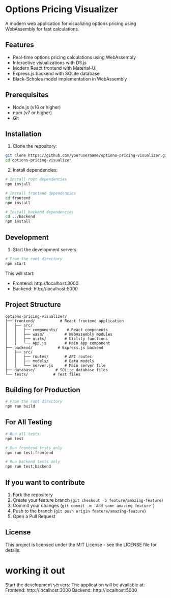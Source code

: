 # Options Pricing Visualizer

A modern web application for visualizing options pricing using WebAssembly for fast calculations.

## Features

- Real-time options pricing calculations using WebAssembly
- Interactive visualizations with D3.js
- Modern React frontend with Material-UI
- Express.js backend with SQLite database
- Black-Scholes model implementation in WebAssembly

## Prerequisites

- Node.js (v16 or higher)
- npm (v7 or higher)
- Git

## Installation

1. Clone the repository:
```bash
git clone https://github.com/yourusername/options-pricing-visualizer.git
cd options-pricing-visualizer
```

2. Install dependencies:
```bash
# Install root dependencies
npm install

# Install frontend dependencies
cd frontend
npm install

# Install backend dependencies
cd ../backend
npm install
```

## Development

1. Start the development servers:
```bash
# From the root directory
npm start
```

This will start:
- Frontend: http://localhost:3000
- Backend: http://localhost:5000

## Project Structure

```
options-pricing-visualizer/
├── frontend/           # React frontend application
│   ├── src/
│   │   ├── components/    # React components
│   │   ├── wasm/         # WebAssembly modules
│   │   ├── utils/        # Utility functions
│   │   └── App.js        # Main App component
├── backend/           # Express.js backend
│   ├── src/
│   │   ├── routes/       # API routes
│   │   ├── models/       # Data models
│   │   └── server.js     # Main server file
├── database/         # SQLite database files
└── tests/           # Test files
```

## Building for Production

```bash
# From the root directory
npm run build
```

## For All Testing

```bash
# Run all tests
npm test

# Run frontend tests only
npm run test:frontend

# Run backend tests only
npm run test:backend
```

## If you want to contribute

1. Fork the repository
2. Create your feature branch (`git checkout -b feature/amazing-feature`)
3. Commit your changes (`git commit -m 'Add some amazing feature'`)
4. Push to the branch (`git push origin feature/amazing-feature`)
5. Open a Pull Request

## License

This project is licensed under the MIT License - see the LICENSE file for details.


# working it out
Start the development servers:
The application will be available at:
Frontend: http://localhost:3000
Backend: http://localhost:5000